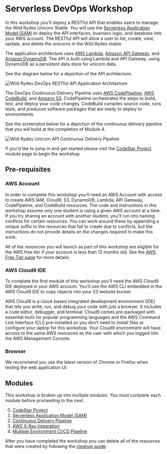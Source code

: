 # Serverless DevOps Workshop

In this workshop you'll deploy a RESTful API that enables users to manage the Wild Rydes Unicorn Stable.  You will use the [Serverless Application Model (SAM)](https://github.com/awslabs/serverless-application-model) to deploy the API interfaces, business logic, and database into your AWS account.  The RESTful API will allow a user to list, create, view, update, and delete the unicorns in the Wild Rydes stable.

The application architecture uses [AWS Lambda](https://aws.amazon.com/lambda/), [Amazon API Gateway](https://aws.amazon.com/api-gateway/), and [Amazon DynamoDB](https://aws.amazon.com/dynamodb/).  The API is built using Lambda and API Gateway, using DynamoDB as a persistent data store for unicorn data.

See the diagram below for a depiction of the API architecture.

![Wild Rydes DevOps RESTful API Application Architecture](images/wildrydes-devops-api-architecture.png)

The DevOps Continuous Delivery Pipeline uses [AWS CodePipeline](https://aws.amazon.com/codepipeline/), [AWS CodeBuild](https://aws.amazon.com/codebuild/), and [Amazon S3](https://aws.amazon.com/s3/).  CodePipeline orchestrates the steps to build, test, and deploy your code changes.  CodeBuild compiles source code, runs tests, and produces software packages that are ready to deploy to environments.

See the screenshot below for a depiction of the continuous delivery pipeline that you will build at the completion of Module 4.

![Wild Rydes Unicorn API Continuous Delivery Pipeline](images/codepipeline-final.png)

If you'd like to jump in and get started please visit the [CodeStar Project](0_CodeStar) module page to begin the workshop.

## Pre-requisites

### AWS Account

In order to complete this workshop you'll need an AWS Account with access to create AWS IAM, Cloud9, S3, DynamoDB, Lambda, API Gateway, CodePipeline, and CodeBuild resources. The code and instructions in this workshop assume only one student is using a given AWS account at a time. If you try sharing an account with another student, you'll run into naming conflicts for certain resources. You can work around these by appending a unique suffix to the resources that fail to create due to conflicts, but the instructions do not provide details on the changes required to make this work.

All of the resources you will launch as part of this workshop are eligible for the AWS free tier if your account is less than 12 months old. See the [AWS Free Tier page](https://aws.amazon.com/free/) for more details.

### AWS Cloud9 IDE

To complete the first module of this workshop you'll need the AWS Cloud9 IDE deployed in your AWS account. You'll use the AWS CLI embedded in the AWS Cloud9 IDE to copy objects into your S3 website bucket.

AWS Cloud9 is a cloud-based integrated development environment (IDE) that lets you write, run, and debug your code with just a browser. It includes a code editor, debugger, and terminal. Cloud9 comes pre-packaged with essential tools for popular programming languages and the AWS Command Line Interface (CLI) pre-installed so you don’t need to install files or configure your laptop for this workshop. Your Cloud9 environment will have access to the same AWS resources as the user with which you logged into the AWS Management Console.


### Browser

We recommend you use the latest version of Chrome or Firefox when testing the web application UI.


## Modules

This workshop is broken up into multiple modules. You must complete each module before proceeding to the next.

0. [CodeStar Project](0_CodeStar)
1. [Serverless Application Model (SAM)](1_ServerlessApplicationModel)
2. [Continuous Delivery Pipeline](2_ContinuousDeliveryPipeline)
3. [AWS X-Ray Integration](3_XRay)
4. [Multiple Environment CI/CD Pipeline](4_MultipleEnvironments)


After you have completed the workshop you can delete all of the resources that were created by following the [cleanup guide](9_CleanUp).
